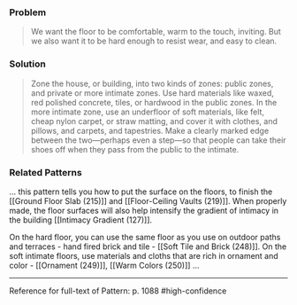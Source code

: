 ### Problem
>We want the floor to be comfortable, warm to the touch, inviting. But we also want it to be hard enough to resist wear, and easy to clean.

### Solution
>Zone the house, or building, into two kinds of zones: public zones, and private or more intimate zones. Use hard materials like waxed, red polished concrete, tiles, or hardwood in the public zones. In the more intimate zone, use an underfloor of soft materials, like felt, cheap nylon carpet, or straw matting, and cover it with clothes, and pillows, and carpets, and tapestries. Make a clearly marked edge between the two—perhaps even a step—so that people can take their shoes off when they pass from the public to the intimate.

### Related Patterns
... this pattern tells you how to put the surface on the floors, to finish the [[Ground Floor Slab (215)]] and [[Floor-Ceiling Vaults (219)]]. When properly made, the floor surfaces will also help intensify the gradient of intimacy in the building [[Intimacy Gradient (127)]].

On the hard floor, you can use the same floor as you use on outdoor paths and terraces - hand fired brick and tile - [[Soft Tile and Brick (248)]]. On the soft intimate floors, use materials and cloths that are rich in ornament and color - [[Ornament (249)]], [[Warm Colors (250)]] ...

---
Reference for full-text of Pattern: p. 1088 #high-confidence 